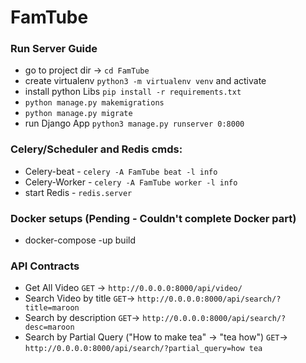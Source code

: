 
# FamTube


### Run Server Guide
 - go to project dir -> `cd FamTube`
 - create virtualenv `python3 -m virtualenv venv` and activate
 - install python Libs `pip install -r requirements.txt`
 - `python manage.py makemigrations`
 - `python manage.py migrate`
 - run Django App `python3 manage.py runserver 0:8000`
 

 ### Celery/Scheduler and Redis cmds:
  - Celery-beat - `celery -A FamTube beat -l info`
  - Celery-Worker - `celery -A FamTube worker -l info`
  - start Redis - `redis.server`

### Docker setups (Pending - Couldn't complete Docker part)
  - docker-compose -up build
  
  
### API Contracts
  - Get All Video `GET` -> `http://0.0.0.0:8000/api/video/`
  - Search Video by title `GET`-> `http://0.0.0.0:8000/api/search/?title=maroon`
  - Search by description  `GET`-> `http://0.0.0.0:8000/api/search/?desc=maroon`
  - Search by Partial Query ("How to make tea" -> "tea how") `GET`-> `http://0.0.0.0:8000/api/search/?partial_query=how tea`







